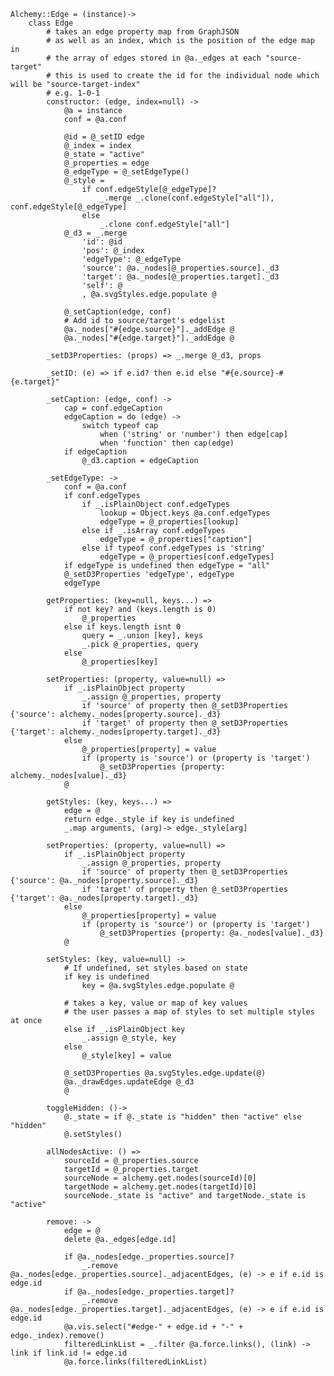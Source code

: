     Alchemy::Edge = (instance)->
        class Edge
            # takes an edge property map from GraphJSON
            # as well as an index, which is the position of the edge map in
            # the array of edges stored in @a._edges at each "source-target"
            # this is used to create the id for the individual node which will be "source-target-index"
            # e.g. 1-0-1
            constructor: (edge, index=null) ->
                @a = instance
                conf = @a.conf

                @id = @_setID edge
                @_index = index
                @_state = "active"
                @_properties = edge
                @_edgeType = @_setEdgeType()
                @_style =
                    if conf.edgeStyle[@_edgeType]?
                        _.merge _.clone(conf.edgeStyle["all"]), conf.edgeStyle[@_edgeType]
                    else
                        _.clone conf.edgeStyle["all"]
                @_d3 = _.merge
                    'id': @id
                    'pos': @_index
                    'edgeType': @_edgeType
                    'source': @a._nodes[@_properties.source]._d3
                    'target': @a._nodes[@_properties.target]._d3
                    'self': @
                    , @a.svgStyles.edge.populate @
                
                @_setCaption(edge, conf)
                # Add id to source/target's edgelist
                @a._nodes["#{edge.source}"]._addEdge @
                @a._nodes["#{edge.target}"]._addEdge @

            _setD3Properties: (props) => _.merge @_d3, props

            _setID: (e) => if e.id? then e.id else "#{e.source}-#{e.target}"

            _setCaption: (edge, conf) ->
                cap = conf.edgeCaption
                edgeCaption = do (edge) ->
                    switch typeof cap
                        when ('string' or 'number') then edge[cap]
                        when 'function' then cap(edge)
                if edgeCaption
                    @_d3.caption = edgeCaption

            _setEdgeType: ->
                conf = @a.conf
                if conf.edgeTypes
                    if _.isPlainObject conf.edgeTypes
                        lookup = Object.keys @a.conf.edgeTypes
                        edgeType = @_properties[lookup]
                    else if _.isArray conf.edgeTypes
                        edgeType = @_properties["caption"]
                    else if typeof conf.edgeTypes is 'string'
                        edgeType = @_properties[conf.edgeTypes]
                if edgeType is undefined then edgeType = "all"
                @_setD3Properties 'edgeType', edgeType
                edgeType

            getProperties: (key=null, keys...) =>
                if not key? and (keys.length is 0)
                    @_properties
                else if keys.length isnt 0
                    query = _.union [key], keys
                    _.pick @_properties, query
                else
                    @_properties[key]

            setProperties: (property, value=null) =>
                if _.isPlainObject property
                    _.assign @_properties, property
                    if 'source' of property then @_setD3Properties {'source': alchemy._nodes[property.source]._d3}
                    if 'target' of property then @_setD3Properties {'target': alchemy._nodes[property.target]._d3}
                else
                    @_properties[property] = value
                    if (property is 'source') or (property is 'target')
                        @_setD3Properties {property: alchemy._nodes[value]._d3}
                @

            getStyles: (key, keys...) =>
                edge = @
                return edge._style if key is undefined
                _.map arguments, (arg)-> edge._style[arg]

            setProperties: (property, value=null) =>
                if _.isPlainObject property
                    _.assign @_properties, property
                    if 'source' of property then @_setD3Properties {'source': @a._nodes[property.source]._d3}
                    if 'target' of property then @_setD3Properties {'target': @a._nodes[property.target]._d3}
                else
                    @_properties[property] = value
                    if (property is 'source') or (property is 'target')
                        @_setD3Properties {property: @a._nodes[value]._d3}
                @

            setStyles: (key, value=null) ->
                # If undefined, set styles based on state
                if key is undefined
                    key = @a.svgStyles.edge.populate @

                # takes a key, value or map of key values
                # the user passes a map of styles to set multiple styles at once
                else if _.isPlainObject key
                    _.assign @_style, key
                else
                    @_style[key] = value

                @_setD3Properties @a.svgStyles.edge.update(@)
                @a._drawEdges.updateEdge @_d3
                @

            toggleHidden: ()->
                @._state = if @._state is "hidden" then "active" else "hidden"
                @.setStyles()

            allNodesActive: () =>
                sourceId = @_properties.source
                targetId = @_properties.target
                sourceNode = alchemy.get.nodes(sourceId)[0]
                targetNode = alchemy.get.nodes(targetId)[0]
                sourceNode._state is "active" and targetNode._state is "active"

            remove: ->
                edge = @
                delete @a._edges[edge.id]

                if @a._nodes[edge._properties.source]?
                    _.remove @a._nodes[edge._properties.source]._adjacentEdges, (e) -> e if e.id is edge.id
                if @a._nodes[edge._properties.target]?
                    _.remove @a._nodes[edge._properties.target]._adjacentEdges, (e) -> e if e.id is edge.id
                @a.vis.select("#edge-" + edge.id + "-" + edge._index).remove()
                filteredLinkList = _.filter @a.force.links(), (link) -> link if link.id != edge.id
                @a.force.links(filteredLinkList)
